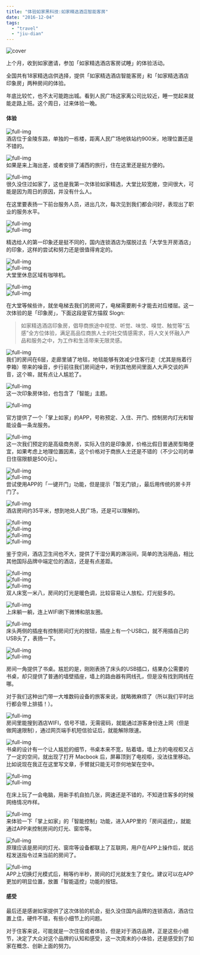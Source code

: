 ```yaml
---
title: "体验如家黑科技:如家精选酒店智能客房"
date: "2016-12-04"
tags: 
  - "travel"
  - "jiu-dian"
---
```


![cover](https://static.is26.com/blog/2016/12/homeplus/DSC04842.jpg)

上个月，收到如家邀请，参加「如家精选酒店客房试睡」的体验活动。

全国共有18家精选店供选择，提供「如家精选酒店智能客房」和「如家精选酒店印象房」两种房间的体验。

年底比较忙，也不太可能跑出城。看到人民广场这家离公司比较近，睡一觉起来就能走路上班。这个周日，过来体验一晚。

#### 体验

![full-img](https://static.is26.com/blog/2016/12/homeplus/DSC04719.jpg)  
酒店位于金陵东路，单独的一栋楼，距离人民广场地铁站约900米，地理位置还是不错的。

![full-img](https://static.is26.com/blog/2016/12/homeplus/DSC04712.jpg)  
如果是来上海出差，或者安排了浦西的旅行，住在这里还是挺方便的。

![full-img](https://static.is26.com/blog/2016/12/homeplus/DSC04896.jpg)  
很久没住过如家了，这也是我第一次体验如家精选，大堂比较宽敞，空间很大，可能是因为周日的原因，并没有什么人。

在这里要表扬一下前台服务人员，进出几次，每次见到我们都会问好，表现出了职业的服务水平。

![full-img](https://static.is26.com/blog/2016/12/homeplus/DSC04909.jpg)  
![full-img](https://static.is26.com/blog/2016/12/homeplus/DSC04910.jpg)

精选给人的第一印象还是挺不同的，国内连锁酒店为摆脱过去「大学生开房酒店」的印象，这样的尝试和努力还是很值得肯定的。

![full-img](https://static.is26.com/blog/2016/12/homeplus/DSC04885.jpg)  
![full-img](https://static.is26.com/blog/2016/12/homeplus/DSC04918.jpg)  
大堂里休息区域有咖啡机。

![full-img](https://static.is26.com/blog/2016/12/homeplus/DSC04876.jpg)  
![full-img](https://static.is26.com/blog/2016/12/homeplus/DSC04899.jpg)

在大堂等候些许，就坐电梯去我们的房间了，电梯需要刷卡才能去对应楼层。这一次体验的是「印象房」，下面这段是官方描叙 Slogn:

> 如家精选酒店印象房，倡导商旅途中视觉、听觉、味觉、嗅觉、触觉等“五感”全方位体验，满足高品位商旅人士的社交情感需求，将人文关怀融入产品和服务之中，为工作和生活带来无限灵感。

![full-img](https://static.is26.com/blog/2016/12/homeplus/DSC04725.jpg)  
我们的房间在6层，走廊里铺了地毯，地毯能够有效减少住客行走（尤其是拖着行李箱）带来的噪音，步行前往我们房间途中，听到其他房间里面人大声交谈的声音，这个嘛，就有点让人尴尬了。

![full-img](https://static.is26.com/blog/2016/12/homeplus/DSC04847.jpg)  
这一次印象房体验，也包含了「智能」主题。

![full-img](https://static.is26.com/blog/2016/12/homeplus/rujia1.jpg)

官方提供了一个「掌上如家」的APP，号称预定、入住、开门、控制房内灯光和智能设备一条龙服务。

![full-img](https://static.is26.com/blog/2016/12/homeplus/DSC04827.jpg)  
这一次我们预定的是高级商务房，实际入住的是印象房，价格比假日普通房型略便宜，如果考虑上地理位置因素，这个价格对于商旅人士还是不错的（不少公司的单日住宿限额是500元）。

![full-img](https://static.is26.com/blog/2016/12/homeplus/rujia2.gif)  
![full-img](https://static.is26.com/blog/2016/12/homeplus/DSC04864.jpg)  
尝试使用APP的「一键开门」功能，但是提示「暂无门锁」，最后用传统的房卡开门了。

![full-img](https://static.is26.com/blog/2016/12/homeplus/DSC04752.jpg)  
酒店房间约35平米，想到地处人民广场，还是可以理解的。

![full-img](https://static.is26.com/blog/2016/12/homeplus/DSC04733.jpg)  
![full-img](https://static.is26.com/blog/2016/12/homeplus/DSC04750.jpg)  
![full-img](https://static.is26.com/blog/2016/12/homeplus/DSC04735.jpg)  
![full-img](https://static.is26.com/blog/2016/12/homeplus/DSC04746.jpg)

鉴于空间，酒店卫生间也不大，提供了干湿分离的淋浴间，简单的洗浴用品，相比其他国际品牌中端定位的酒店，还是有点差距。

![full-img](https://static.is26.com/blog/2016/12/homeplus/DSC04759.jpg)  
![full-img](https://static.is26.com/blog/2016/12/homeplus/DSC04765.jpg)  
![full-img](https://static.is26.com/blog/2016/12/homeplus/DSC04769.jpg)  
双人床宽一米八，房间的灯光是暖色调，比较容易让人放松，灯光挺多的。

![full-img](https://static.is26.com/blog/2016/12/homeplus/gif1.gif)  
上床躺一躺，连上WIFI刷下微博和朋友圈。

![full-img](https://static.is26.com/blog/2016/12/homeplus/DSC04771.jpg)  
床头两侧的插座有控制房间灯光的按钮，插座上有一个USB口，就不用插自己的USB头了，表扬一下。

![full-img](https://static.is26.com/blog/2016/12/homeplus/DSC04786.jpg)  
![full-img](https://static.is26.com/blog/2016/12/homeplus/DSC04813.jpg)

房间一角提供了书桌。尴尬的是，刚刚表扬了床头的USB插口，结果办公需要的书桌，却只提供了普通的墙壁插座，墙上的路由器有网线孔，但是没有找到网线在哪。

对于我们这种出门带一大堆数码设备的旅客来说，就略微麻烦了（所以我们平时出行都会带上排插！）。

![full-img](https://static.is26.com/blog/2016/12/homeplus/DSC04795.jpg)  
房间里能搜到酒店WIFI，信号不错，无需密码，就能通过游客身份连上网（但是做网速限制），通过网页端手机短信验证后，就能解除限速。

![full-img](https://static.is26.com/blog/2016/12/homeplus/DSC04817.jpg)  
书桌的设计有一个让人尴尬的细节，书桌本来不宽，贴着墙，墙上方的电视柜又占了一定的空间，就出现了打开 Macbook 后，屏幕顶到了电视柜，没法往里移动。比如说现在我正在这里写文章，手臂就只能无可奈何地架在空中。

![full-img](https://static.is26.com/blog/2016/12/homeplus/DSC04842.jpg)  
![full-img](https://static.is26.com/blog/2016/12/homeplus/DSC04845.jpg)

在床上玩了一会电脑，用新手机自拍几张，网速还是不错的，不知道住客多的时候网络情况咋样。

![full-img](https://static.is26.com/blog/2016/12/homeplus/DSC04852.jpg)  
来体验一下「掌上如家」的「智能控制」功能，进入APP里的「房间遥控」，就能通过APP来控制房间的灯光、窗帘等。

![full-img](https://static.is26.com/blog/2016/12/homeplus/ru3.jpg)  
原理应该是房间的灯光、窗帘等设备都联上了互联网，用户在APP上操作后，就远程发送指令过来当前的房间了。

![full-img](https://static.is26.com/blog/2016/12/homeplus/rujia3.gif)  
APP上切换灯光模式后，稍等约半秒，房间的灯光就发生了变化。建议可以在APP更加的明显位置，放置「智能遥控」功能的按钮。

#### 感受

最后还是感谢如家提供了这次体验的机会，挺久没住国内品牌的连锁酒店，酒店位置上佳，硬件不错，有些小细节上的问题。

对于住客来说，可能就是一次住宿或者体验，但是对于酒店品牌，正是这些小细节，决定了大众对这个品牌的认知和感受，这一次周末的小体验，还是感受到了如家在概念、创新上面的努力。
